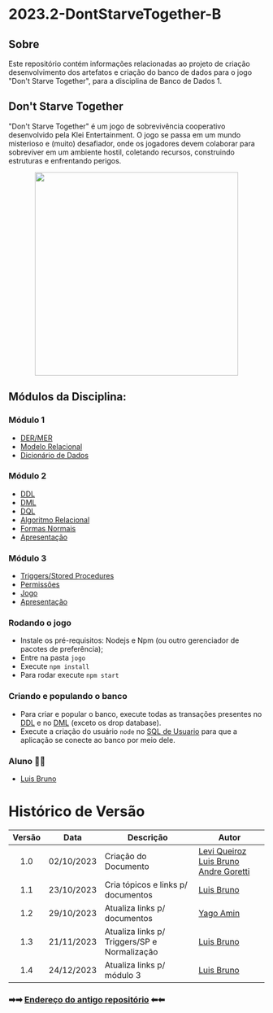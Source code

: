 # 2023.2-DontStarveTogether-B

## Sobre
Este repositório contém informações relacionadas ao projeto de criação desenvolvimento dos artefatos e criação do banco de dados para o jogo "Don't Starve Together", para a disciplina de Banco de Dados 1.


## Don't Starve Together
"Don't Starve Together" é um jogo de sobrevivência cooperativo desenvolvido pela Klei Entertainment. O jogo se passa em um mundo misterioso e (muito) desafiador, onde os jogadores devem colaborar para sobreviver em um ambiente hostil, coletando recursos, construindo estruturas e enfrentando perigos.

<div align="center">
  <img src="assets/dont-starve.jpg" aly="imagem dont starve together" style="width: 400px">
</div>

## Módulos da Disciplina:
### Módulo 1
 - [DER/MER](./docs/DER_MER_dont_starve_together.md)
 - [Modelo Relacional](./docs/MRel_dont_starve_together.md)
 - [Dicionário de Dados](./docs/DD_dont_starve_together.md)

### Módulo 2
 - [DDL](https://github.com/SBD1/2023.2-DontStarveTogether-B/blob/main/sql/DDL.sql)
 - [DML](https://github.com/SBD1/2023.2-DontStarveTogether-B/blob/main/sql/DML.sql)
 - [DQL](https://github.com/SBD1/2023.2-DontStarveTogether-B/blob/main/sql/DQL.sql)
 - [Algoritmo Relacional](./docs/Algebra_Relacional_dont_starve_together.md)
 - [Formas Normais](./docs/Dependencias_funcionais_normalizacao.md)
 - [Apresentação](https://www.youtube.com/watch?v=KvMzjG1tIjk)

### Módulo 3
- [Triggers/Stored Procedures](https://github.com/SBD1/2023.2-DontStarveTogether-B/blob/main/sql/triggers-sp)
- [Permissões](https://github.com/SBD1/2023.2-DontStarveTogether-B/blob/main/sql/usuarios.sql)
- [Jogo](https://github.com/SBD1/2023.2-DontStarveTogether-B/tree/main/jogo)
- [Apresentação]()

### Rodando o jogo
- Instale os pré-requisitos: Nodejs e Npm (ou outro gerenciador de pacotes de preferência);
- Entre na pasta `jogo`
- Execute `npm install`
- Para rodar execute `npm start`

### Criando e populando o banco
- Para criar e popular o banco, execute todas as transações presentes no [DDL](https://github.com/SBD1/2023.2-DontStarveTogether-B/blob/main/sql/DDL.sql) e no [DML](https://github.com/SBD1/2023.2-DontStarveTogether-B/blob/main/sql/DML.sql) (exceto os drop database). 
- Execute a criação do usuário `node` no [SQL de Usuario](https://github.com/SBD1/2023.2-DontStarveTogether-B/blob/main/sql/usuarios.sql) para que a aplicação se conecte ao banco por meio dele.

### Aluno ✌🏼
- [Luis Bruno](https://github.com/lbrunofidelis)

# Histórico de Versão

| Versão |    Data    | Descrição                          | Autor                                                                                                                                  |
| :----: | :--------: | ---------------------------------- | -------------------------------------------------------------------------------------------------------------------------------------- |
|  1.0   | 02/10/2023 | Criação do Documento               | [Levi Queiroz](https://github.com/LeviQ27) [Luis Bruno](https://github.com/lbrunofidelis) [Andre Goretti](https://github.com/AGoretti) |
|  1.1   | 23/10/2023 | Cria tópicos e links p/ documentos | [Luis Bruno](https://github.com/lbrunofidelis)                                                                                         |
|  1.2   | 29/10/2023 | Atualiza links p/ documentos       | [Yago Amin](https://github.com/Yagoas)                                                                                                 |
|  1.3   | 21/11/2023 | Atualiza links p/ Triggers/SP e Normalização      | [Luis Bruno](https://github.com/lbrunofidelis)                                                                                         |
|  1.4   | 24/12/2023 | Atualiza links p/ módulo 3 | [Luis Bruno](https://github.com/lbrunofidelis)                                                                                         |

### ➡➡ [Endereço do antigo repositório](https://github.com/SBD1/2023.2-DontStarveTogether/graphs/contributors) ⬅⬅
